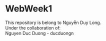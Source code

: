 # WebWeek1
This repository is belong to Nguyễn Duy Long.\
Under the collaboration of:\
Nguyen Duc Duong - ducduongn

